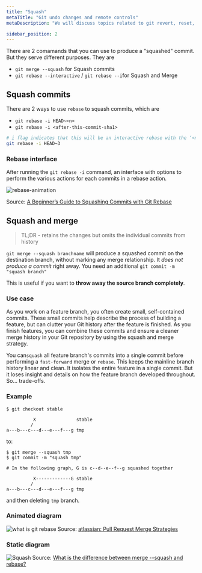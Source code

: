 ```yaml
---
title: "Squash"
metaTitle: "Git undo changes and remote controls"
metaDescription: "We will discuss topics related to git revert, reset, rebase, stash, fetch, pull, push and merge."

sidebar_position: 2
---
```


There are 2 comamands that you can use to produce a "squashed" commit. But they serve different purposes. They are 
- `git merge --squash` for Squash commits
- `git rebase --interactive` / `git rebase --i`for Squash and Merge

## Squash commits

There are 2 ways to use `rebase` to squash commits, which are
- `git rebase -i HEAD~<n>`
- `git rebase -i <after-this-commit-sha1>`

```bash
# i flag indicates that this will be an interactive rebase with the ‘<n>’ designating the number of commits that you wish to rebase.
git rebase -i HEAD~3 
```

### Rebase interface

After running the `git rebase -i` command, an interface with options to perform the various actions for each commits in a rebase action.

![rebase-animation](/img/software-development/version-control/rebase-animation.gif)

Source: [A Beginner’s Guide to Squashing Commits with Git Rebase](https://medium.com/@slamflipstrom/a-beginners-guide-to-squashing-commits-with-git-rebase-8185cf6e62ec)

## Squash and merge

> TL;DR - retains the changes but omits the individual commits from history

`git merge --squash branchname` will produce a squashed commit on the destination branch, without marking any merge relationship. It *does not produce a commit* right away. You need an additional `git commit -m "squash branch"`

This is useful if you want to **throw away the source branch completely**. 

### Use case
As you work on a feature branch, you often create small, self-contained commits. These small commits help describe the process of building a feature, but can clutter your Git history after the feature is finished. As you finish features, you can combine these commits and ensure a cleaner merge history in your Git repository by using the squash and merge strategy.

You can`squash` all feature branch's commits into a single commit before performing a `fast-forward` merge or `rebase`. This keeps the mainline branch history linear and clean. It isolates the entire feature in a single commit. But it loses insight and details on how the feature branch developed throughout. So... trade-offs.

### Example

```
$ git checkout stable

          X               stable
         /
a---b---c---d---e---f---g tmp

```

to:

```
$ git merge --squash tmp
$ git commit -m "squash tmp"

# In the following graph, G is c--d--e--f--g squashed together

          X-------------G stable
         /
a---b---c---d---e---f---g tmp

```

and then deleting `tmp` branch.


### Animated diagram

![what is git rebase](/img/software-development/version-control/squash.gif)
Source: [atlassian: Pull Request Merge Strategies](https://blog.developer.atlassian.com/pull-request-merge-strategies-the-great-debate/)

### Static diagram

![Squash](/img/software-development/version-control/squash-and-merge.png)
Source: [What is the difference between merge --squash and rebase?](https://stackoverflow.com/questions/2427238/what-is-the-difference-between-merge-squash-and-rebase)
